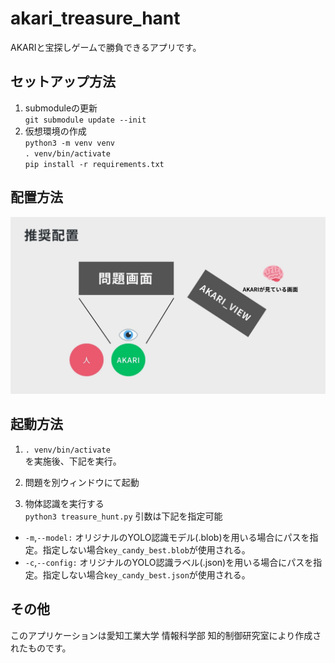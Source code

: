 
# akari_treasure_hant
AKARIと宝探しゲームで勝負できるアプリです。  

## セットアップ方法
1. submoduleの更新  
`git submodule update --init`  
2. 仮想環境の作成  
`python3 -m venv venv`  
`. venv/bin/activate`  
`pip install -r requirements.txt`  
## 配置方法
![AKARI_Setting.jpg](jpg/AKARI_setting.jpg)

## 起動方法
1. `. venv/bin/activate`  
を実施後、下記を実行。  

2. 問題を別ウィンドウにて起動

3. 物体認識を実行する  
`python3 treasure_hunt.py`
引数は下記を指定可能
- `-m`,`--model:` オリジナルのYOLO認識モデル(.blob)を用いる場合にパスを指定。指定しない場合`key_candy_best.blob`が使用される。　
- `-c`,`--config:` オリジナルのYOLO認識ラベル(.json)を用いる場合にパスを指定。指定しない場合`key_candy_best.json`が使用される。　

## その他
このアプリケーションは愛知工業大学 情報科学部 知的制御研究室により作成されたものです。  
